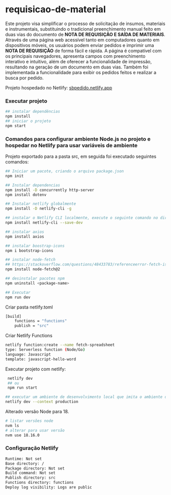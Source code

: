 # requisicao-de-material

Este projeto visa simplificar o processo de solicitação de insumos, materiais e instrumentais, substituindo o tradicional preenchimento manual feito em duas vias do documento de **NOTA DE REQUISIÇÃO E SAÍDA DE MATERIAIS**. Através de uma página web acessível tanto em computadores quanto em dispositivos móveis, os usuários podem enviar pedidos e imprimir uma **NOTA DE REQUISIÇÃO** de forma fácil e rápida. A página é compatível com os principais navegadores, apresenta campos com preenchimento interativo e intuitivo, além de oferecer a funcionalidade de impressão, resultando na geração de um documento em duas vias. Também foi implementada a funcionalidade para exibir os pedidos feitos e realizar a busca por pedido.

Projeto hospedado no Netlify: [sbpedido.netlify.app](https://sbpedido.netlify.app)

### Executar projeto 
```sh
## instalar dependências
npm install
## iniciar o projeto
npm start
```

### Comandos para configurar ambiente Node.js no projeto e hospedar no Netlify para usar variáveis de ambiente
Projeto exportado para a pasta src, em seguida foi executado seguintes comandos:

```sh
## Iniciar um pacote, criando o arquivo package.json
npm init

## Instalar dependencias
npm install -D concurrently http-server
npm install dotenv

## Instalar netlify globalmente
npm install -D netlify-cli -g

## instalar o Netlify CLI localmente, execute o seguinte comando no diretório raiz do projeto:
npm install netlify-cli --save-dev

## instalar axios
npm install axios

## instalar boostrap-icons
npm i bootstrap-icons

## instalar node-fetch
## https://stackoverflow.com/questions/48433783/referenceerror-fetch-is-not-defined
npm install node-fetch@2

## desinstalar pacotes npm
npm uninstall <package-name>

## Executar
npm run dev 
``` 

Criar pasta netlify.toml
```bash
[build]
    functions = "functions"
    publish = "src"
```

Criar Netlify Functions 
```bash
netlify function:create --name fetch-spreadsheet
type: Serverless function (Node/Go)
language: Javascript
template: javascript-hello-word
```

Executar projeto com netlify:

```sh
 netlify dev 
 ## ou  
 npm run start
 `````` 


```sh
## executar um ambiente de desenvolvimento local que imita o ambiente de produção do Netlify
netlify dev --context production
```

Alterado versão Node para 18.

```bash
# listar versões node
nvm ls
# alterar para usar versão
nvm use 18.16.0
```  

### Configuração Netlify

```bash
Runtime: Not set
Base directory: /
Package directory: Not set
Build command: Not set
Publish directory: src
Functions directory: functions
Deploy log visibility: Logs are public
```
